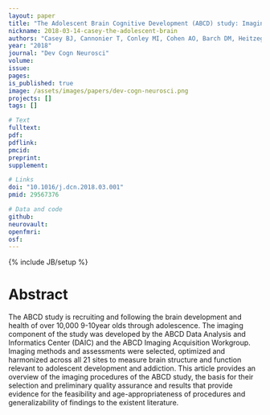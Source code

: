 ```yaml
---
layout: paper
title: "The Adolescent Brain Cognitive Development (ABCD) study: Imaging acquisition across 21 sites."
nickname: 2018-03-14-casey-the-adolescent-brain
authors: "Casey BJ, Cannonier T, Conley MI, Cohen AO, Barch DM, Heitzeg MM, Soules ME, Teslovich T, Dellarco DV, Garavan H, Orr CA, Wager TD, Banich MT, Speer NK, Sutherland MT, Riedel MC, Dick AS, Bjork JM, Thomas KM, Chaarani B, Mejia MH, Hagler DJ Jr., Daniela Cornejo M, Sicat CS, Harms MP, Dosenbach NUF, Rosenberg M, Earl E, Bartsch H, Watts R, Polimeni JR, Kuperman JM, Fair DA, Dale AM"
year: "2018"
journal: "Dev Cogn Neurosci"
volume: 
issue: 
pages: 
is_published: true
image: /assets/images/papers/dev-cogn-neurosci.png
projects: []
tags: []

# Text
fulltext:
pdf:
pdflink:
pmcid: 
preprint:
supplement:

# Links
doi: "10.1016/j.dcn.2018.03.001"
pmid: 29567376

# Data and code
github:
neurovault:
openfmri:
osf:
---
```

{% include JB/setup %}

# Abstract

The ABCD study is recruiting and following the brain development and health of over 10,000 9-10year olds through adolescence. The imaging component of the study was developed by the ABCD Data Analysis and Informatics Center (DAIC) and the ABCD Imaging Acquisition Workgroup. Imaging methods and assessments were selected, optimized and harmonized across all 21 sites to measure brain structure and function relevant to adolescent development and addiction. This article provides an overview of the imaging procedures of the ABCD study, the basis for their selection and preliminary quality assurance and results that provide evidence for the feasibility and age-appropriateness of procedures and generalizability of findings to the existent literature.
